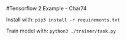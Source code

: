 #Tensorflow 2 Example - Char74

Install with: `pip3 install -r requirements.txt`

Train model with: `python3 ./trainer/task.py`